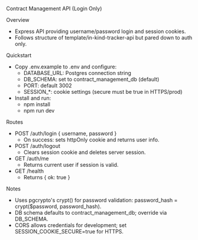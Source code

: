 Contract Management API (Login Only)

Overview
- Express API providing username/password login and session cookies.
- Follows structure of template/in-kind-tracker-api but pared down to auth only.

Quickstart
- Copy .env.example to .env and configure:
  - DATABASE_URL: Postgres connection string
  - DB_SCHEMA: set to contract_management_db (default)
  - PORT: default 3002
  - SESSION_*: cookie settings (secure must be true in HTTPS/prod)
- Install and run:
  - npm install
  - npm run dev

Routes
- POST /auth/login { username, password }
  - On success: sets httpOnly cookie and returns user info.
- POST /auth/logout
  - Clears session cookie and deletes server session.
- GET /auth/me
  - Returns current user if session is valid.
- GET /health
  - Returns { ok: true }

Notes
- Uses pgcrypto's crypt() for password validation: password_hash = crypt($password, password_hash).
- DB schema defaults to contract_management_db; override via DB_SCHEMA.
- CORS allows credentials for development; set SESSION_COOKIE_SECURE=true for HTTPS.

